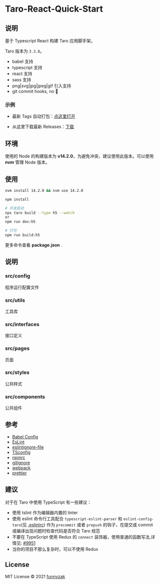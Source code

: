 # Taro-React-Quick-Start

## 说明

基于 Typescript React 构建 Taro 应用脚手架。

Taro 版本为 `3.3.8`。

-   babel 支持
-   typescript 支持
-   react 支持
-   sass 支持
-   png|svg|jpg|jpeg|gif 引入支持
-   git commit hooks, no 💩

### 示例

-   最新 Tags 自动打包：[点这里打开](https://funnyzak.github.io/taro-react-quick-start/h5/)

-   从这里下载最新 Releases：[下载](https://github.com/funnyzak/taro-react-quick-start/releases)

## 环境

使用的 Node 的构建版本为 **v14.2.0**，为避免冲突，建议使用此版本。可以使用 **_nvm_** 管理 Node 版本。

## 使用

```bash
nvm install 14.2.0 && nvm use 14.2.0

npm install

# 开发启动
npx taro build --type h5 --watch
or
npm run dev:h5

# 打包
npm run build:h5

```

更多命令查看 **package.json** .

## 说明

### src/config

程序运行配置文件

### src/utils

工具库

### src/interfaces

接口定义

### src/pages

页面

### src/styles

公共样式

### src/components

公共组件

## 参考

-   [Babel Config](https://babel.docschina.org/docs/en/7.0.0/configuration/)
-   [EsLint](https://eslint.org/docs/user-guide/configuring/)
-   [eslintignore-file](https://eslint.org/docs/user-guide/configuring/ignoring-code#the-eslintignore-file)
-   [TSconfig](https://www.typescriptlang.org/tsconfig/)
-   [npmrc](https://docs.npmjs.com/cli/v7/configuring-npm/npmrc)
-   [gitignore](https://git-scm.com/docs/gitignore)
-   [webpack](https://webpack.docschina.org/guides/getting-started/)
-   [prettier](https://prettier.io/docs/en/index.html)

## 建议

对于在 Taro 中使用 TypeScript 有一些建议：

-   使用 tslint 作为编辑器内置的 linter
-   使用 eslint 命令行工具配合 `typescript-eslint-parser` 和 `eslint-config-taro`(见 [.eslintrc](./eslintrc)) 作为 `precommit` 或者 `prepush` 的钩子，在提交或 commit 或编译出现问题时检查代码是否符合 Taro 规范
-   不要在 TypeScript 使用 Redux 的 `connect` 装饰器，使用普通的函数写法,详情见: [#9951](https://github.com/DefinitelyTyped/DefinitelyTyped/issues/9951)
-   当你的项目不那么复杂时，可以不使用 Redux

## License

MIT License © 2021 [funnyzak](https://github.com/funnyzak)
